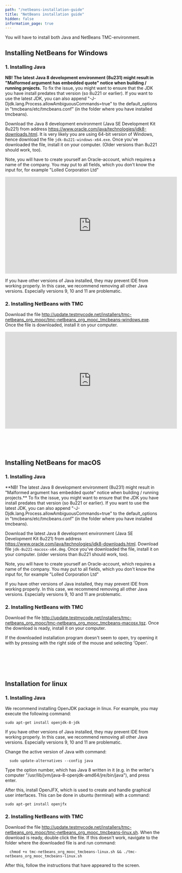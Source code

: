 ```yaml
---
path: "/netbeans-installation-guide"
title: "NetBeans installation guide"
hidden: false
information_page: true
---
```


  <p>
    You will have to install both Java and NetBeans TMC-environment.
  </p>

## Installing NetBeans for Windows

<h3>1. Installing Java </h3>
  <p>
  <strong>NB! The latest Java 8 development environment (8u231) might result in "Malformed argument has embedded quote" notice when building / running projects.</strong> To fix the issue, you might want to ensure that the JDK you have install predates that version (so 8u221 or earlier). If you want to use the latest JDK, you can also append "-J-Djdk.lang.Process.allowAmbiguousCommands=true" to the default_options in "tmcbeans/etc/tmcbeans.conf" (in the folder where you have installed tmcbeans).
  </p>
  <p>
    Download the Java 8 development environment (Java SE Development Kit 8u221) from address <a href="https://www.oracle.com/java/technologies/jdk8-downloads.html">https://www.oracle.com/java/technologies/jdk8-downloads.html</a>. It is very likely you are using 64-bit version of Windows, hence download the file <code>jdk-8u221-windows-x64.exe</code>. Once you've downloaded the file, install it on your computer. (Older versions than 8u221 should work, too).
  </p>

  <p>
      Note, you will have to create yourself an Oracle-account, which requires a name of the company. You may put to all fields, which you don't know the input for, for example "Lolled Corporation Ltd"
  </p>
  <div class="embed-container">
    <iframe width="560" height="315" src="https://www.youtube-nocookie.com/embed/wR1vECnJAag?rel=0" frameborder="0" allow="autoplay; encrypted-media" allowfullscreen></iframe>
  </div>

  <p>If you have other versions of Java installed, they may prevent IDE from working properly. In this case, we recommend removing all other Java versions. Especially versions 9, 10 and 11 are problematic. </p>

  <h3>2. Installing NetBeans with TMC </h3>

  <p>Download the file <a href="http://update.testmycode.net/installers/tmc-netbeans_org_mooc/tmc-netbeans_org_mooc_tmcbeans-windows.exe">http://update.testmycode.net/installers/tmc-netbeans_org_mooc/tmc-netbeans_org_mooc_tmcbeans-windows.exe</a>. Once the file is downloaded, install it on your computer.</p>
  <div class="embed-container">
    <iframe width="560" height="315" src="https://www.youtube-nocookie.com/embed/Mwe2vuONhZc?rel=0" frameborder="0" allow="autoplay; encrypted-media" allowfullscreen></iframe>
  </div>

<!-- <h3> JAVA_HOME -problem </h3>

<p>If you encounter "ERROR: Compilation failed" -error when you're running tests on NetBeans, look at the following instructions to fix the error: <%= link_to 'JAVA_HOME virhe testejä ajaessa', 'java_home_not_found.html' %></p> -->

<br/>
<br/>
<br/>
<br/>

<h2>Installing NetBeans for macOS</h2>

<h3>1. Installing Java</h3>

  <p>
  **NB! The latest Java 8 development environment (8u231) might result in "Malformed argument has embedded quote" notice when building / running projects.** To fix the issue, you might want to ensure that the JDK you have install predates that version (so 8u221 or earlier). If you want to use the latest JDK, you can also append "-J-Djdk.lang.Process.allowAmbiguousCommands=true" to the default_options in "tmcbeans/etc/tmcbeans.conf" (in the folder where you have installed tmcbeans).
  </p>
  <p>
    Download the latest Java 8 development environment (Java SE Development Kit 8u221) from address <a href="https://www.oracle.com/java/technologies/jdk8-downloads.html">https://www.oracle.com/java/technologies/jdk8-downloads.html</a>. Download file <code>jdk-8u221-macosx-x64.dmg</code>. Once you've downloaded the file, install it on your computer. (older versions than 8u221 should work, too).
  </p>

  <p>
    Note, you will have to create yourself an Oracle-account, which requires a name of the company. You may put to all fields, which you don't know the input for, for example "Lolled Corporation Ltd"
  </p>

  <p>If you have other versions of Java installed, they may prevent IDE from working properly. In this case, we recommend removing all other Java versions. Especially versions 9, 10 and 11 are problematic. </p>

  <h3>2. Installing NetBeans with TMC </h3>

  <p>Download the file <a href="http://update.testmycode.net/installers/tmc-netbeans_org_mooc/tmc-netbeans_org_mooc_tmcbeans-macosx.tgz">http://update.testmycode.net/installers/tmc-netbeans_org_mooc/tmc-netbeans_org_mooc_tmcbeans-macosx.tgz</a>. Once the download is ready, install it on your computer.</p>

  <p>
    If the downloaded installation program doesn't seem to open, try opening it with by pressing with the right side of the mouse and selecting 'Open'.
  </p>

  <!-- <h3>2.1 Fixing internet connection on macOS </h3> -->

  <!-- <p>
    Follow the following instruction so that NetBeans may have an access to the Internet: <a href="https://materiaalit.github.io/tmc-asennus/macos-verkkoongelma/">Instructions</a>.
  </p> -->


  <br/>
  <br/>
  <br/>
  <br/>

  <h2> Installation for linux </h2>

  <h3> 1. Installing Java </h3>

  <p>
    We recommend installing OpenJDK package in linux. For example, you may execute the following command:

    sudo apt-get install openjdk-8-jdk
  </p>

  <p>If you have other versions of Java installed, they may prevent IDE from working properly. In this case, we recommend removing all other Java versions. Especially versions 9, 10 and 11 are problematic. </p>

  <p> Change the active version of Java with command:

      sudo update-alternatives --config java
  </p>

  <p>Type the option number, which has Java 8 written in it (e.g. in the writer's computer "/usr/lib/jvm/java-8-openjdk-amd64/jre/bin/java"), and press enter. </p>

  <p>
    After this, install OpenJFX, which is used to create and handle graphical user interfaces. This can be done in ubuntu (terminal) with a command:

    sudo apt-get install openjfx
  </p>

  <h3>2. Installing NetBeans with TMC</h3>

  <p>
      Download the file <a href="http://update.testmycode.net/installers/tmc-netbeans_org_mooc/tmc-netbeans_org_mooc_tmcbeans-linux.sh">http://update.testmycode.net/installers/tmc-netbeans_org_mooc/tmc-netbeans_org_mooc_tmcbeans-linux.sh</a>. When the download is ready, double click the file. If this doesn't work, navigate to the folder where the downloaded file is and run command:

      chmod +x tmc-netbeans_org_mooc_tmcbeans-linux.sh && ./tmc-netbeans_org_mooc_tmcbeans-linux.sh
  </p>

  <p>
    After this, follow the instructions that have appeared to the screen.
  </p>

